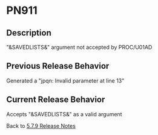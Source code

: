 # PN911

<PageHeader />

## Description

"&SAVEDLISTS&" argument not accepted by PROC/U01AD

## Previous Release Behavior

Generated a "jpqn: Invalid parameter at line 13"

## Current Release Behavior

Accepts "&SAVEDLISTS&" as a valid argument

Back to [5.7.9 Release Notes](./../README.md)
  
<PageFooter />
